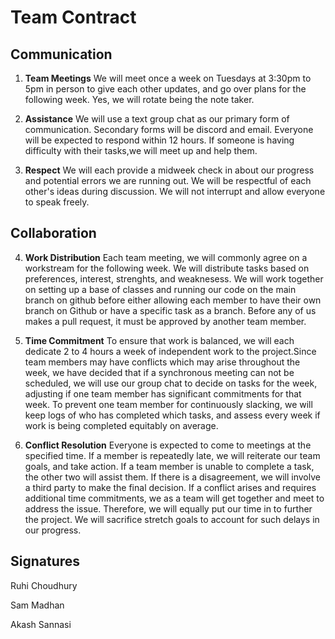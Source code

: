 # Team Contract

## Communication
1. **Team Meetings** 
We will meet once a week on Tuesdays at 3:30pm to 5pm in person to give each other updates, and go over plans for the following week. Yes, we will rotate being the note taker.


2. **Assistance** 
We will use a text group chat as our primary form of communication. Secondary forms will be discord and email. Everyone will be expected to respond within 12 hours. If someone is having difficulty with their tasks,we will meet up and help them. 


3. **Respect** 
We will each provide a midweek check in about our progress and potential errors we are running out. We will be respectful of each other's ideas during discussion. We will not interrupt and allow everyone to speak freely. 


## Collaboration

4. **Work Distribution** 
Each team meeting, we will commonly agree on a workstream for the following week. We will distribute tasks based on preferences, interest, strenghts, and weaknesess. We will work together on setting up a base of classes and running our code on the main branch on github before either allowing each member to have their own branch on Github or have a specific task as a branch. Before any of us makes a pull request, it must be approved by another team member. 



5. **Time Commitment** 
To ensure that work is balanced, we will each dedicate 2 to 4 hours a week of independent work to the project.Since team members may have conflicts which may arise throughout the week, we have decided that if a synchronous meeting can not be scheduled, we will use our group chat to decide on tasks for the week, adjusting if one team member has significant commitments for that week. To prevent one team member for continuously slacking, we will keep logs of who has completed which tasks, and assess every week if work is being completed equitably on average. 

6. **Conflict Resolution** 
Everyone is expected to come to meetings at the specified time. If a member is repeatedly late, we will reiterate our team goals, and take action. If a team member is unable to complete a task, the other two will assist them. If there is a disagreement, we will involve a third party to make the final decision. If a conflict arises and requires additional time commitments, we as a team will get together and meet to address the issue. Therefore, we will equally put our time in to further the project. We will sacrifice stretch goals to account for such delays in our progress.


## Signatures
Ruhi Choudhury

Sam Madhan

Akash Sannasi 


